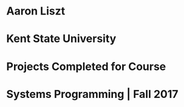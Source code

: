 # Aaron Liszt
# Kent State University
# Projects Completed for Course
# Systems Programming | Fall 2017
